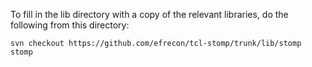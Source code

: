 To fill in the lib directory with a copy of the relevant libraries, do
the following from this directory:

    svn checkout https://github.com/efrecon/tcl-stomp/trunk/lib/stomp stomp
